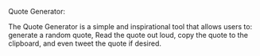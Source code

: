 Quote Generator:

The Quote Generator is a simple and inspirational tool that allows users to:
 generate a random quote, 
 Read the quote out loud, 
 copy the quote to the clipboard,
 and even tweet the quote if desired.
